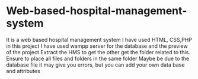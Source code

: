 # Web-based-hospital-management-system
It is a web based hospital management system
I have used HTML, CSS,PHP in this project
I have used wampp server for the database and the preview of the project
Extract the HMS  to get the other get the folder related to this.
Ensure to place all files and folders in the same folder
Maybe be due to the database file it may give you errors, but you can add your own data base and attributes
